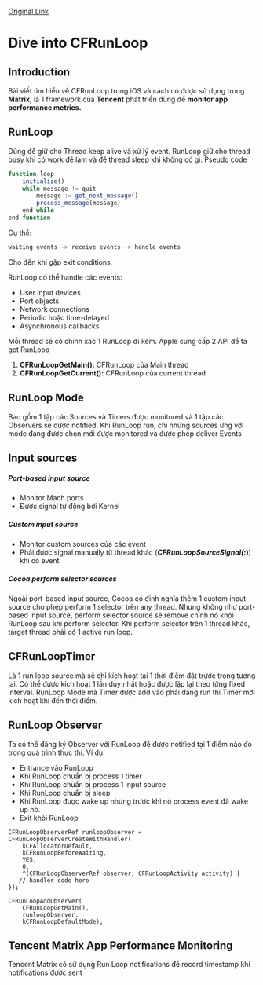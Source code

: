 [Original Link](https://suelan.github.io/2021/02/13/20210213-dive-into-runloop-ios/)

# Dive into CFRunLoop

## Introduction
Bài viết tìm hiểu về CFRunLoop trong iOS và cách nó được sử dụng trong  __Matrix__,  là 1 framework của __Tencent__ phát triển dùng để __monitor app performance metrics.__

## RunLoop
Dùng để giữ cho Thread keep alive và xử lý event. RunLoop giữ cho thread busy khi có work để làm và để thread sleep khi không có gì.
Pseudo code
```javascript
function loop
    initialize()
    while message != quit
        message := get_next_message()
        process_message(message)
    end while
end function
```

Cụ thể:
```javascript
waiting events -> receive events -> handle events
```
Cho đến khi gặp exit conditions.

RunLoop có thể handle các events:
* User input devices
* Port objects
* Network connections
* Periodic hoặc time-delayed
* Asynchronous callbacks

Mỗi thread sẽ có chính xác 1 RunLoop đi kèm. Apple cung cấp 2 API để ta get RunLoop
1. __CFRunLoopGetMain():__ CFRunLoop của Main thread
2. __CFRunLoopGetCurrent():__ CFRunLoop của current thread


## RunLoop Mode
Bao gồm 1 tập các Sources và Timers được monitored và 1 tập các Observers sẽ được notified. Khi RunLoop run, chỉ những sources ứng với mode đang được chọn mới được monitored và được phép deliver Events

## Input sources
##### Port-based input source
* Monitor Mach ports
* Được signal tự động bởi Kernel

##### Custom input source
* Monitor custom sources của các event
* Phải được signal manually từ thread khác (___CFRunLoopSourceSignal(_:)__) khi có event

##### Cocoa perform selector sources
Ngoài port-based input source, Cocoa có định nghĩa thêm 1 custom input source cho phép perform 1 selector trên any thread. Nhưng không như port-based input source, perform selector source sẽ remove chính nó khỏi RunLoop sau khi perform selector. Khi perform selector trên 1 thread khác, target thread phải có 1 active run loop.

## CFRunLoopTimer
Là 1 run loop source mà sẽ chỉ kích hoạt tại 1 thời điểm đặt trước trong tương lai. Có thể được kích hoạt 1 lần duy nhất hoặc được lặp lại theo từng fixed interval. RunLoop Mode mà Timer được add vào phải đang run thì Timer mới kích hoạt khi đến thời điểm.

## RunLoop Observer
Ta có thể đăng ký Observer với RunLoop để được notified tại 1 điểm nào đó trong quá trình thực thi.
Ví dụ:
* Entrance vào RunLoop
* Khi RunLoop chuẩn bị process 1 timer
* Khi RunLoop chuẩn bị process 1 input source
* Khi RunLoop chuẩn bị sleep
* Khi RunLoop được wake up nhưng trước khi nó process event đã wake up nó.
* Exit khỏi RunLoop

```objc
CFRunLoopObserverRef runloopObserver = CFRunLoopObserverCreateWithHandler(
    kCFAllocatorDefault,
    kCFRunLoopBeforeWaiting,
    YES,
    0,
    ^(CFRunLoopObserverRef observer, CFRunLoopActivity activity) {
   // handler code here
});
   
CFRunLoopAddObserver(
    CFRunLoopGetMain(),
    runloopObserver,
    kCFRunLoopDefaultMode);
```

## Tencent Matrix App Performance Monitoring
Tencent Matrix có sử dụng Run Loop notifications để record timestamp khi notifications được sent